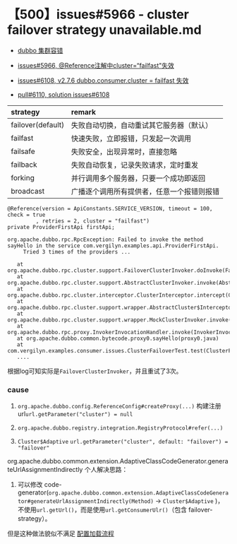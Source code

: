 # 【500】issues#5966 - cluster failover strategy unavailable.md

+ [dubbo 集群容错](http://dubbo.apache.org/zh-cn/docs/user/demos/fault-tolerent-strategy.html)

+ [issues#5966, @Reference注解中cluster=“failfast"失效](https://github.com/apache/dubbo/issues/5966)

+ [issues#6108, v2.7.6 dubbo.consumer.cluster = failfast 失效](https://github.com/apache/dubbo/issues/6108)
+ [pull#6110, solution issues#6108](https://github.com/apache/dubbo/pull/6110)


| strategy          | remark |
| :---------------- | :----- |
| failover(default) | 失败自动切换，自动重试其它服务器（默认） |
| failfast          | 快速失败，立即报错，只发起一次调用 |
| failsafe          | 失败安全，出现异常时，直接忽略 |
| failback          | 失败自动恢复，记录失败请求，定时重发 |
| forking           | 并行调用多个服务器，只要一个成功即返回 |
| broadcast         | 广播逐个调用所有提供者，任意一个报错则报错 |

```text
@Reference(version = ApiConstants.SERVICE_VERSION, timeout = 100, check = true
         , retries = 2, cluster = "failfast")
private ProviderFirstApi firstApi;

org.apache.dubbo.rpc.RpcException: Failed to invoke the method sayHello in the service com.vergilyn.examples.api.ProviderFirstApi.
     Tried 3 times of the providers ...

   at org.apache.dubbo.rpc.cluster.support.FailoverClusterInvoker.doInvoke(FailoverClusterInvoker.java:119)
   at org.apache.dubbo.rpc.cluster.support.AbstractClusterInvoker.invoke(AbstractClusterInvoker.java:264)
   at org.apache.dubbo.rpc.cluster.interceptor.ClusterInterceptor.intercept(ClusterInterceptor.java:51)
   at org.apache.dubbo.rpc.cluster.support.wrapper.AbstractCluster$InterceptorInvokerNode.invoke(AbstractCluster.java:108)
   at org.apache.dubbo.rpc.cluster.support.wrapper.MockClusterInvoker.invoke(MockClusterInvoker.java:86)
   at org.apache.dubbo.rpc.proxy.InvokerInvocationHandler.invoke(InvokerInvocationHandler.java:96)
   at org.apache.dubbo.common.bytecode.proxy0.sayHello(proxy0.java)
   at com.vergilyn.examples.consumer.issues.ClusterFailoverTest.test(ClusterFailoverTest.java:48)
   ....
```

根据log可知实际是`FailoverClusterInvoker`，并且重试了3次。

### cause
1. `org.apache.dubbo.config.ReferenceConfig#createProxy(...)`
构建注册url`url.getParameter("cluster") = null`

2. `org.apache.dubbo.registry.integration.RegistryProtocol#refer(...)`

3. `Cluster$Adaptive` 
`url.getParameter("cluster", default: "failover") = "failover"`

org.apache.dubbo.common.extension.AdaptiveClassCodeGenerator.generateUrlAssignmentIndirectly
个人解决思路：  
1. 可以修改 code-generator(`org.apache.dubbo.common.extension.AdaptiveClassCodeGenerator#generateUrlAssignmentIndirectly(Method)` -> `Cluster$Adaptive` )，
不使用`url.getUrl()`，而是使用`url.getConsumerUlr()`（包含 failover-strategy）。

但是这种做法貌似不满足 [配置加载流程](http://dubbo.apache.org/zh-cn/docs/user/configuration/configuration-load-process.html)

